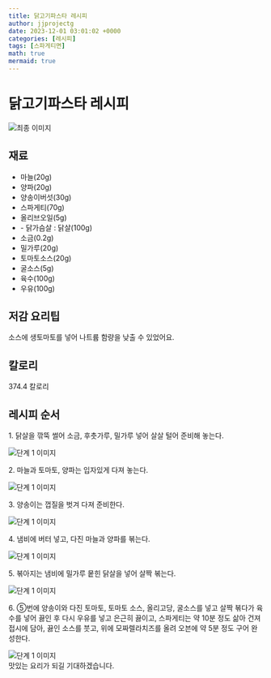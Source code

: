 ```yaml
---
title: 닭고기파스타 레시피
author: jjprojectg
date: 2023-12-01 03:01:02 +0000
categories: [레시피]
tags: [스파게티면]
math: true
mermaid: true
---
```

<meta name="og:type" content="website"/>
<meta charset="UTF-8"/>
<div class="header">
  <h1>닭고기파스타 레시피</h1>
</div>

<div class="container my-4">
  <div class="row">
    <div class="col-12 col-md-6">
      <div class="recipe-image">
        <img src="http://www.foodsafetykorea.go.kr/uploadimg/cook/10_00469_2.png" class="step-image" alt="최종 이미지"/>
      </div>
    </div>
    <div class="col-12 col-md-6">
      <div class="ingredients">
        <h2>재료</h2>
        <ul class="card">
          <li> 마늘(20g) </li>
          <li>  양파(20g) </li>
          <li>  양송이버섯(30g) </li>
          <li> 스파게티(70g) </li>
          <li>  올리브오일(5g) </li>
          <li> - 닭가슴살 : 닭살(100g) </li>
          <li>  소금(0.2g) </li>
          <li> 밀가루(20g) </li>
          <li>  토마토소스(20g) </li>
          <li> 굴소스(5g) </li>
          <li>  육수(100g) </li>
          <li>  우유(100g) </li>
</ul>
      </div>
    </div>
    <div class="col-12 col-md-6">
      <div class="ingredients">
        <h2>저감 요리팁</h2>
        <div class="card"> 
          <p>
            소스에 생토마토를 넣어 나트륨 함량을 낮출 수 있었어요.
          </p>
        </div>
      </div>
      <div class="ingredients">
        <h2>칼로리</h2>
        <div class="card"> 
          <p>
            374.4 칼로리
          </p>
        </div>
      </div>
    </div>
  </div>

  <h2 class="my-4">레시피 순서</h2>
  <div class="card recipe-card">
    <div class="card-body recipe-step">
      <p class="card-text step-description">1. 닭살을 깎뚝 썰어 소금, 후춧가루,
밀가루 넣어 살살 털어 준비해 놓는다.</p>
      <img src="http://www.foodsafetykorea.go.kr/uploadimg/cook/20_00469_1.png" alt="단계 1 이미지" class="step-image"/>
    </div>
  </div>
  <div class="card recipe-card">
    <div class="card-body recipe-step">
      <p class="card-text step-description">2. 마늘과 토마토, 양파는 입자있게 다져
놓는다.</p>
      <img src="http://www.foodsafetykorea.go.kr/uploadimg/cook/20_00469_2.png" alt="단계 1 이미지" class="step-image"/>
    </div>
  </div>
  <div class="card recipe-card">
    <div class="card-body recipe-step">
      <p class="card-text step-description">3. 양송이는 껍질을 벗겨 다져 준비한다.</p>
      <img src="http://www.foodsafetykorea.go.kr/uploadimg/cook/20_00469_3.png" alt="단계 1 이미지" class="step-image"/>
    </div>
  </div>
  <div class="card recipe-card">
    <div class="card-body recipe-step">
      <p class="card-text step-description">4. 냄비에 버터 넣고, 다진 마늘과 양파를
볶는다.</p>
      <img src="http://www.foodsafetykorea.go.kr/uploadimg/cook/20_00469_4.png" alt="단계 1 이미지" class="step-image"/>
    </div>
  </div>
  <div class="card recipe-card">
    <div class="card-body recipe-step">
      <p class="card-text step-description">5. 볶아지는 냄비에 밀가루 뭍힌 닭살을
넣어 살짝 볶는다.</p>
      <img src="http://www.foodsafetykorea.go.kr/uploadimg/cook/20_00469_5.png" alt="단계 1 이미지" class="step-image"/>
    </div>
  </div>
  <div class="card recipe-card">
    <div class="card-body recipe-step">
      <p class="card-text step-description">6. ⑤번에 양송이와 다진 토마토, 토마토
소스, 올리고당, 굴소스를 넣고 살짝
볶다가 육수를 넣어 끓인 후 다시 우유를
넣고 은근히 끓이고, 스파게티는 약
10분 정도 삶아 건져 접시에 담아, 끓인
소스를 붓고, 위에 모짜렐라치즈를 올려
오븐에 약 5분 정도 구어 완성한다.</p>
      <img src="http://www.foodsafetykorea.go.kr/uploadimg/cook/20_00469_6.png" alt="단계 1 이미지" class="step-image"/>
    </div>
  </div>

</div>
맛있는 요리가 되길 기대하겠습니다.
